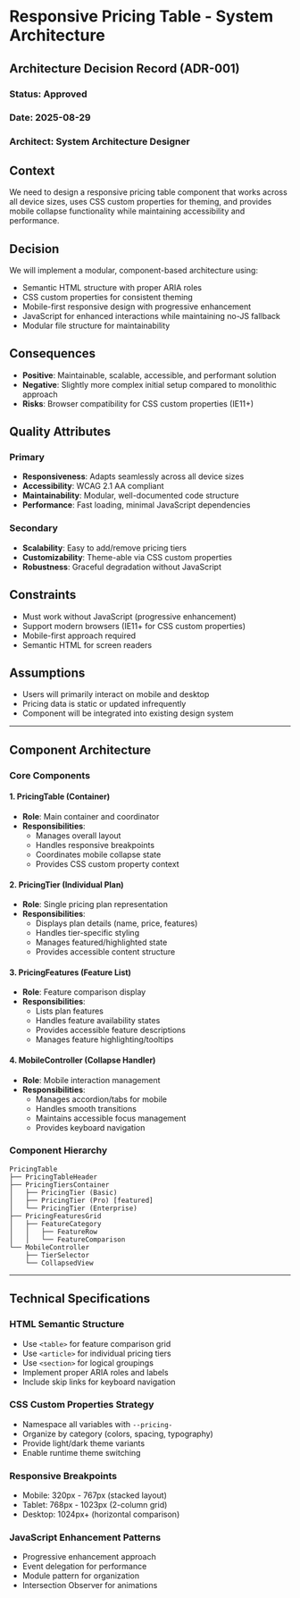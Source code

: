 # Responsive Pricing Table - System Architecture

## Architecture Decision Record (ADR-001)

### Status: Approved
### Date: 2025-08-29
### Architect: System Architecture Designer

## Context
We need to design a responsive pricing table component that works across all device sizes, uses CSS custom properties for theming, and provides mobile collapse functionality while maintaining accessibility and performance.

## Decision
We will implement a modular, component-based architecture using:
- Semantic HTML structure with proper ARIA roles
- CSS custom properties for consistent theming
- Mobile-first responsive design with progressive enhancement
- JavaScript for enhanced interactions while maintaining no-JS fallback
- Modular file structure for maintainability

## Consequences
- **Positive**: Maintainable, scalable, accessible, and performant solution
- **Negative**: Slightly more complex initial setup compared to monolithic approach
- **Risks**: Browser compatibility for CSS custom properties (IE11+)

## Quality Attributes

### Primary
- **Responsiveness**: Adapts seamlessly across all device sizes
- **Accessibility**: WCAG 2.1 AA compliant
- **Maintainability**: Modular, well-documented code structure
- **Performance**: Fast loading, minimal JavaScript dependencies

### Secondary
- **Scalability**: Easy to add/remove pricing tiers
- **Customizability**: Theme-able via CSS custom properties
- **Robustness**: Graceful degradation without JavaScript

## Constraints
- Must work without JavaScript (progressive enhancement)
- Support modern browsers (IE11+ for CSS custom properties)
- Mobile-first approach required
- Semantic HTML for screen readers

## Assumptions
- Users will primarily interact on mobile and desktop
- Pricing data is static or updated infrequently
- Component will be integrated into existing design system

---

## Component Architecture

### Core Components

#### 1. PricingTable (Container)
- **Role**: Main container and coordinator
- **Responsibilities**:
  - Manages overall layout
  - Handles responsive breakpoints
  - Coordinates mobile collapse state
  - Provides CSS custom property context

#### 2. PricingTier (Individual Plan)
- **Role**: Single pricing plan representation
- **Responsibilities**:
  - Displays plan details (name, price, features)
  - Handles tier-specific styling
  - Manages featured/highlighted state
  - Provides accessible content structure

#### 3. PricingFeatures (Feature List)
- **Role**: Feature comparison display
- **Responsibilities**:
  - Lists plan features
  - Handles feature availability states
  - Provides accessible feature descriptions
  - Manages feature highlighting/tooltips

#### 4. MobileController (Collapse Handler)
- **Role**: Mobile interaction management
- **Responsibilities**:
  - Manages accordion/tabs for mobile
  - Handles smooth transitions
  - Maintains accessible focus management
  - Provides keyboard navigation

### Component Hierarchy

```
PricingTable
├── PricingTableHeader
├── PricingTiersContainer
│   ├── PricingTier (Basic)
│   ├── PricingTier (Pro) [featured]
│   └── PricingTier (Enterprise)
├── PricingFeaturesGrid
│   ├── FeatureCategory
│   │   ├── FeatureRow
│   │   └── FeatureComparison
└── MobileController
    ├── TierSelector
    └── CollapsedView
```

---

## Technical Specifications

### HTML Semantic Structure
- Use `<table>` for feature comparison grid
- Use `<article>` for individual pricing tiers
- Use `<section>` for logical groupings
- Implement proper ARIA roles and labels
- Include skip links for keyboard navigation

### CSS Custom Properties Strategy
- Namespace all variables with `--pricing-`
- Organize by category (colors, spacing, typography)
- Provide light/dark theme variants
- Enable runtime theme switching

### Responsive Breakpoints
- Mobile: 320px - 767px (stacked layout)
- Tablet: 768px - 1023px (2-column grid)
- Desktop: 1024px+ (horizontal comparison)

### JavaScript Enhancement Patterns
- Progressive enhancement approach
- Event delegation for performance
- Module pattern for organization
- Intersection Observer for animations